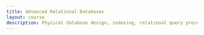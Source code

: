 ```yaml
---
title: Advanced Relational Databases
layout: course
description: Physical database design, indexing, relational query processing and optimization, transaction processing, concurrency control, crash recovery, data warehouses, data cubes, views, special topics.
---
```

